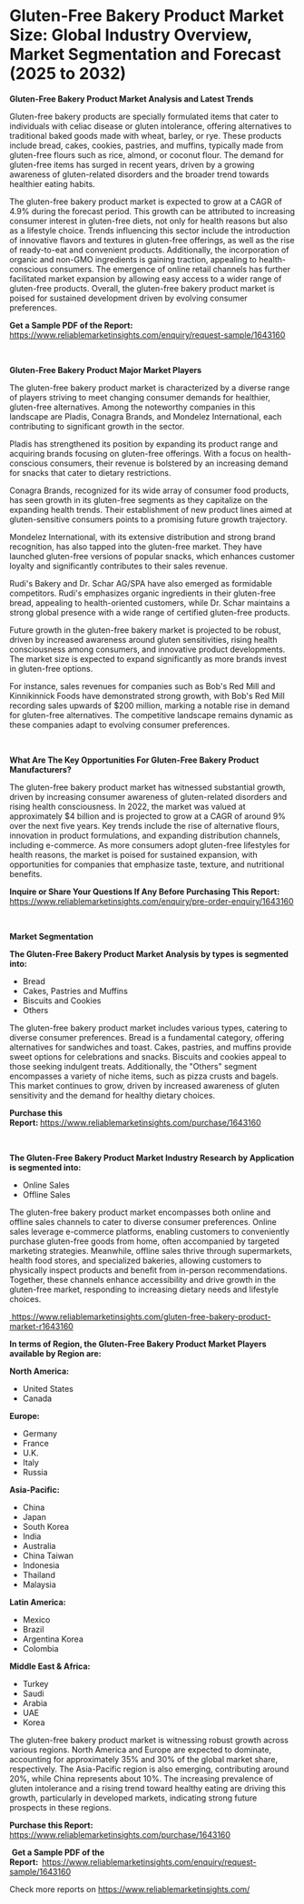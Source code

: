 <p><h1>Gluten-Free Bakery Product Market Size: Global Industry Overview, Market Segmentation and Forecast (2025 to 2032)</h1></p><p><strong>Gluten-Free Bakery Product Market Analysis and Latest Trends</strong></p>
<p><p>Gluten-free bakery products are specially formulated items that cater to individuals with celiac disease or gluten intolerance, offering alternatives to traditional baked goods made with wheat, barley, or rye. These products include bread, cakes, cookies, pastries, and muffins, typically made from gluten-free flours such as rice, almond, or coconut flour. The demand for gluten-free items has surged in recent years, driven by a growing awareness of gluten-related disorders and the broader trend towards healthier eating habits.</p><p>The gluten-free bakery product market is expected to grow at a CAGR of 4.9% during the forecast period. This growth can be attributed to increasing consumer interest in gluten-free diets, not only for health reasons but also as a lifestyle choice. Trends influencing this sector include the introduction of innovative flavors and textures in gluten-free offerings, as well as the rise of ready-to-eat and convenient products. Additionally, the incorporation of organic and non-GMO ingredients is gaining traction, appealing to health-conscious consumers. The emergence of online retail channels has further facilitated market expansion by allowing easy access to a wider range of gluten-free products. Overall, the gluten-free bakery product market is poised for sustained development driven by evolving consumer preferences.</p></p>
<p><strong>Get a Sample PDF of the Report:&nbsp;</strong> <a href="https://www.reliablemarketinsights.com/enquiry/request-sample/1643160?utm_campaign=2535&utm_medium=2&utm_source=Github&utm_content=ia&utm_term=28032025&utm_id=gluten-free-bakery-product">https://www.reliablemarketinsights.com/enquiry/request-sample/1643160</a></p>
<p>&nbsp;</p>
<p><strong>Gluten-Free Bakery Product Major Market Players</strong></p>
<p><p>The gluten-free bakery product market is characterized by a diverse range of players striving to meet changing consumer demands for healthier, gluten-free alternatives. Among the noteworthy companies in this landscape are Pladis, Conagra Brands, and Mondelez International, each contributing to significant growth in the sector.</p><p>Pladis has strengthened its position by expanding its product range and acquiring brands focusing on gluten-free offerings. With a focus on health-conscious consumers, their revenue is bolstered by an increasing demand for snacks that cater to dietary restrictions.</p><p>Conagra Brands, recognized for its wide array of consumer food products, has seen growth in its gluten-free segments as they capitalize on the expanding health trends. Their establishment of new product lines aimed at gluten-sensitive consumers points to a promising future growth trajectory.</p><p>Mondelez International, with its extensive distribution and strong brand recognition, has also tapped into the gluten-free market. They have launched gluten-free versions of popular snacks, which enhances customer loyalty and significantly contributes to their sales revenue.</p><p>Rudi's Bakery and Dr. Schar AG/SPA have also emerged as formidable competitors. Rudi's emphasizes organic ingredients in their gluten-free bread, appealing to health-oriented customers, while Dr. Schar maintains a strong global presence with a wide range of certified gluten-free products.</p><p>Future growth in the gluten-free bakery market is projected to be robust, driven by increased awareness around gluten sensitivities, rising health consciousness among consumers, and innovative product developments. The market size is expected to expand significantly as more brands invest in gluten-free options. </p><p>For instance, sales revenues for companies such as Bob's Red Mill and Kinnikinnick Foods have demonstrated strong growth, with Bob's Red Mill recording sales upwards of $200 million, marking a notable rise in demand for gluten-free alternatives. The competitive landscape remains dynamic as these companies adapt to evolving consumer preferences.</p></p>
<p>&nbsp;</p>
<p><strong>What Are The Key Opportunities For Gluten-Free Bakery Product Manufacturers?</strong></p>
<p><p>The gluten-free bakery product market has witnessed substantial growth, driven by increasing consumer awareness of gluten-related disorders and rising health consciousness. In 2022, the market was valued at approximately $4 billion and is projected to grow at a CAGR of around 9% over the next five years. Key trends include the rise of alternative flours, innovation in product formulations, and expanding distribution channels, including e-commerce. As more consumers adopt gluten-free lifestyles for health reasons, the market is poised for sustained expansion, with opportunities for companies that emphasize taste, texture, and nutritional benefits.</p></p>
<p><strong>Inquire or Share Your Questions If Any Before Purchasing This Report:</strong> <a href="https://www.reliablemarketinsights.com/enquiry/pre-order-enquiry/1643160?utm_campaign=2535&utm_medium=2&utm_source=Github&utm_content=ia&utm_term=28032025&utm_id=gluten-free-bakery-product">https://www.reliablemarketinsights.com/enquiry/pre-order-enquiry/1643160</a></p>
<p>&nbsp;</p>
<p><strong>Market Segmentation</strong></p>
<p><strong>The Gluten-Free Bakery Product Market Analysis by types is segmented into:</strong></p>
<p><ul><li>Bread</li><li>Cakes, Pastries and Muffins</li><li>Biscuits and Cookies</li><li>Others</li></ul></p>
<p><p>The gluten-free bakery product market includes various types, catering to diverse consumer preferences. Bread is a fundamental category, offering alternatives for sandwiches and toast. Cakes, pastries, and muffins provide sweet options for celebrations and snacks. Biscuits and cookies appeal to those seeking indulgent treats. Additionally, the "Others" segment encompasses a variety of niche items, such as pizza crusts and bagels. This market continues to grow, driven by increased awareness of gluten sensitivity and the demand for healthy dietary choices.</p></p>
<p><strong>Purchase this Report:&nbsp;</strong><a href="https://www.reliablemarketinsights.com/purchase/1643160?utm_campaign=2535&utm_medium=2&utm_source=Github&utm_content=ia&utm_term=28032025&utm_id=gluten-free-bakery-product">https://www.reliablemarketinsights.com/purchase/1643160</a></p>
<p>&nbsp;</p>
<p><strong>The Gluten-Free Bakery Product Market Industry Research by Application is segmented into:</strong></p>
<p><ul><li>Online Sales</li><li>Offline Sales</li></ul></p>
<p><p>The gluten-free bakery product market encompasses both online and offline sales channels to cater to diverse consumer preferences. Online sales leverage e-commerce platforms, enabling customers to conveniently purchase gluten-free goods from home, often accompanied by targeted marketing strategies. Meanwhile, offline sales thrive through supermarkets, health food stores, and specialized bakeries, allowing customers to physically inspect products and benefit from in-person recommendations. Together, these channels enhance accessibility and drive growth in the gluten-free market, responding to increasing dietary needs and lifestyle choices.</p></p>
<p><a href="https://www.reliablemarketinsights.com/gluten-free-bakery-product-market-r1643160?utm_campaign=2535&utm_medium=2&utm_source=Github&utm_content=ia&utm_term=28032025&utm_id=gluten-free-bakery-product">&nbsp;https://www.reliablemarketinsights.com/gluten-free-bakery-product-market-r1643160</a></p>
<p><strong>In terms of Region, the Gluten-Free Bakery Product Market Players available by Region are:</strong></p>
<p>
    <p> <strong> North America: </strong>
        <ul>
            <li>United States</li>
            <li>Canada</li>
        </ul>
        </p> 
    <p> <strong> Europe: </strong>
        <ul>
            <li>Germany</li>
            <li>France</li>
            <li>U.K.</li>
            <li>Italy</li>
            <li>Russia</li>
        </ul>
        </p> 
    <p> <strong> Asia-Pacific: </strong>
        <ul>
            <li>China</li>
            <li>Japan</li>
            <li>South Korea</li>
            <li>India</li>
            <li>Australia</li>
            <li>China Taiwan</li>
            <li>Indonesia</li>
            <li>Thailand</li>
            <li>Malaysia</li>
        </ul>
        </p> 
    <p> <strong> Latin America: </strong>
        <ul>
            <li>Mexico</li>
            <li>Brazil</li>
            <li>Argentina Korea</li>
            <li>Colombia</li>
        </ul>
        </p> 
    <p> <strong> Middle East & Africa: </strong>
        <ul>
            <li>Turkey</li>
            <li>Saudi</li>
            <li>Arabia</li>
            <li>UAE</li>
            <li>Korea</li>
        </ul>
    </p>
    </p>
<p><p>The gluten-free bakery product market is witnessing robust growth across various regions. North America and Europe are expected to dominate, accounting for approximately 35% and 30% of the global market share, respectively. The Asia-Pacific region is also emerging, contributing around 20%, while China represents about 10%. The increasing prevalence of gluten intolerance and a rising trend toward healthy eating are driving this growth, particularly in developed markets, indicating strong future prospects in these regions.</p></p>
<p><strong>Purchase this Report: </strong><a href="https://www.reliablemarketinsights.com/purchase/1643160?utm_campaign=2535&utm_medium=2&utm_source=Github&utm_content=ia&utm_term=28032025&utm_id=gluten-free-bakery-product">https://www.reliablemarketinsights.com/purchase/1643160</a></p>
<p>&nbsp;<strong>Get a Sample PDF of the Report:&nbsp;&nbsp;</strong><a href="https://www.reliablemarketinsights.com/enquiry/request-sample/1643160?utm_campaign=2535&utm_medium=2&utm_source=Github&utm_content=ia&utm_term=28032025&utm_id=gluten-free-bakery-product">https://www.reliablemarketinsights.com/enquiry/request-sample/1643160</a></p>
<p><strong></strong></p>
<p>Check more reports on <a href="https://www.reliablemarketinsights.com/?utm_campaign=2535&utm_medium=2&utm_source=Github&utm_content=ia&utm_term=28032025&utm_id=gluten-free-bakery-product">https://www.reliablemarketinsights.com/</a></p>